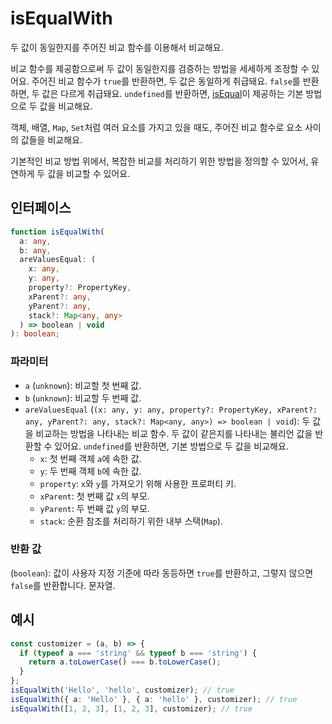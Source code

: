 # isEqualWith

두 값이 동일한지를 주어진 비교 함수를 이용해서 비교해요.

비교 함수를 제공함으로써 두 값이 동일한지를 검증하는 방법을 세세하게 조정할 수 있어요.
주어진 비교 함수가 `true`를 반환하면, 두 값은 동일하게 취급돼요. `false`를 반환하면, 두 값은 다르게 취급돼요.
`undefined`를 반환하면, [isEqual](./isEqual.md)이 제공하는 기본 방법으로 두 값을 비교해요.

객체, 배열, `Map`, `Set`처럼 여러 요소를 가지고 있을 때도, 주어진 비교 함수로 요소 사이의 값들을 비교해요.

기본적인 비교 방법 위에서, 복잡한 비교를 처리하기 위한 방법을 정의할 수 있어서, 유연하게 두 값을 비교할 수 있어요.

## 인터페이스

```typescript
function isEqualWith(
  a: any,
  b: any,
  areValuesEqual: (
    x: any,
    y: any,
    property?: PropertyKey,
    xParent?: any,
    yParent?: any,
    stack?: Map<any, any>
  ) => boolean | void
): boolean;
```

### 파라미터

- `a` (`unknown`): 비교할 첫 번째 값.
- `b` (`unknown`): 비교할 두 번째 값.
- `areValuesEqual` (`(x: any, y: any, property?: PropertyKey, xParent?: any, yParent?: any, stack?: Map<any, any>) => boolean | void`): 두 값을 비교하는 방법을 나타내는 비교 함수. 두 값이 같은지를 나타내는 불리언 값을 반환할 수 있어요. `undefined`를 반환하면, 기본 방법으로 두 값을 비교해요.
  - `x`: 첫 번째 객체 `a`에 속한 값.
  - `y`: 두 번째 객체 `b`에 속한 값.
  - `property`: `x`와 `y`를 가져오기 위해 사용한 프로퍼티 키.
  - `xParent`: 첫 번째 값 `x`의 부모.
  - `yParent`: 두 번째 값 `y`의 부모.
  - `stack`: 순환 참조를 처리하기 위한 내부 스택(`Map`).

### 반환 값

(`boolean`): 값이 사용자 지정 기준에 따라 동등하면 `true`를 반환하고, 그렇지 않으면 `false`를 반환합니다.
문자열.

## 예시

```typescript
const customizer = (a, b) => {
  if (typeof a === 'string' && typeof b === 'string') {
    return a.toLowerCase() === b.toLowerCase();
  }
};
isEqualWith('Hello', 'hello', customizer); // true
isEqualWith({ a: 'Hello' }, { a: 'hello' }, customizer); // true
isEqualWith([1, 2, 3], [1, 2, 3], customizer); // true
```
